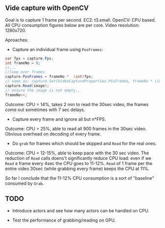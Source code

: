 ## Vide capture with OpenCV

Goal is to capture 1 frame per second.
EC2: t3.small.
OpenCV: CPU based.
All CPU consumption figures below are per core.
Video resolution: 1280x720.

Aproaches:

* Capture an individual frame using `PosFrames`:

```csharp
var fps = capture.Fps;
int frameNo = 0;
//...
//loop over frames
capture.PosFrames = frameNo *  (int)fps;
// same as: capture.Set(VideoCaptureProperties.PosFrames, frameNo * (int)fps);
capture.Read(image);
// ensure the image is not empty..
frameNo++;
```

Outcome: CPU = 14%, takes 2 min to read the 30sec video, the frames come out sometimes with 7 sec delays.

* Capture every frame and ignore all but n*FPS.

Outcome: CPU = 25%, able to read all 900 frames in the 30sec video.
Obvious overhead on decoding of every frame.

* Do `grab` for frames which should be skipped and `Read` for the real ones.

Outcome: CPU = 12-15%, able to keep pace with the 30 sec video. The reduction of `Read` calls doens't significantly reduce CPU load: even if we `Read` a frame every 4sec the CPU goes to 11-12%. `Read` of 1 frame per the entire video 30sec (while grabbing every frame) keeps the CPU at 11%.

So far I conclude that the 11-12% CPU consumption is a sort of "baseline" consumed by `Grab`.

## TODO

* Introduce actors and see how many actors can be handled on CPU.

* Test the performance of grabbing/reading on GPU.
